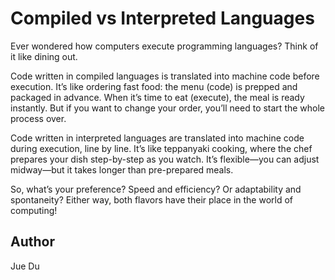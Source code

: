 # Compiled vs Interpreted Languages 

Ever wondered how computers execute programming languages? Think of it like dining out.

Code written in compiled languages is translated into machine code before execution. It’s like ordering fast food: the menu (code) is prepped and packaged in advance. When it’s time to eat (execute), the meal is ready instantly. But if you want to change your order, you’ll need to start the whole process over.

Code written in interpreted languages are translated into machine code during execution, line by line.   It’s like teppanyaki cooking, where the chef prepares your dish step-by-step as you watch. It’s flexible—you can adjust midway—but it takes longer than pre-prepared meals. 

So, what’s your preference? Speed and efficiency? Or adaptability and spontaneity? Either way, both flavors have their place in the world of computing!

## Author

Jue Du